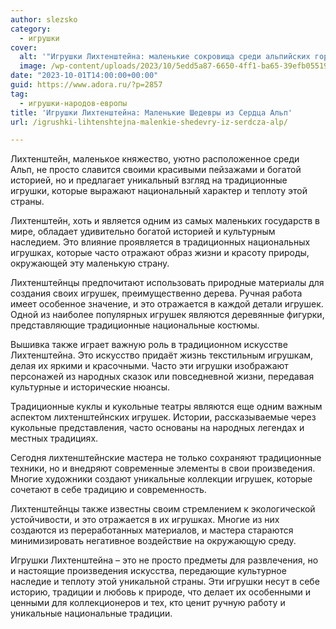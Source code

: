 ```yaml
---
author: slezsko
category:
  - игрушки
cover:
  alt: '"Игрушки Лихтенштейна: маленькие сокровища среди альпийских гор, передающие богатство культуры и традиций этой крошечной страны.'
  image: /wp-content/uploads/2023/10/5edd5a87-6650-4ff1-ba65-39efb0551924-jpg.webp
date: "2023-10-01T14:00:00+00:00"
guid: https://www.adora.ru/?p=2857
tag:
  - игрушки-народов-европы
title: 'Игрушки Лихтенштейна: Маленькие Шедевры из Сердца Альп'
url: /igrushki-lihtenshtejna-malenkie-shedevry-iz-serdcza-alp/

---
```

Лихтенштейн, маленькое княжество, уютно расположенное среди Альп, не просто славится своими красивыми пейзажами и богатой историей, но и предлагает уникальный взгляд на традиционные игрушки, которые выражают национальный характер и теплоту этой страны.

Лихтенштейн, хоть и является одним из самых маленьких государств в мире, обладает удивительно богатой историей и культурным наследием. Это влияние проявляется в традиционных национальных игрушках, которые часто отражают образ жизни и красоту природы, окружающей эту маленькую страну.

Лихтенштейнцы предпочитают использовать природные материалы для создания своих игрушек, преимущественно дерева. Ручная работа имеет особенное значение, и это отражается в каждой детали игрушек. Одной из наиболее популярных игрушек являются деревянные фигурки, представляющие традиционные национальные костюмы.

Вышивка также играет важную роль в традиционном искусстве Лихтенштейна. Это искусство придаёт жизнь текстильным игрушкам, делая их яркими и красочными. Часто эти игрушки изображают персонажей из народных сказок или повседневной жизни, передавая культурные и исторические нюансы.

Традиционные куклы и кукольные театры являются еще одним важным аспектом лихтенштейнских игрушек. Истории, рассказываемые через кукольные представления, часто основаны на народных легендах и местных традициях.

Сегодня лихтенштейнские мастера не только сохраняют традиционные техники, но и внедряют современные элементы в свои произведения. Многие художники создают уникальные коллекции игрушек, которые сочетают в себе традицию и современность.

Лихтенштейнцы также известны своим стремлением к экологической устойчивости, и это отражается в их игрушках. Многие из них создаются из переработанных материалов, и мастера стараются минимизировать негативное воздействие на окружающую среду.

Игрушки Лихтенштейна – это не просто предметы для развлечения, но и настоящие произведения искусства, передающие культурное наследие и теплоту этой уникальной страны. Эти игрушки несут в себе историю, традиции и любовь к природе, что делает их особенными и ценными для коллекционеров и тех, кто ценит ручную работу и уникальные национальные традиции.
